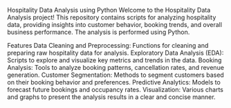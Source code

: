 Hospitality Data Analysis using Python
Welcome to the Hospitality Data Analysis project! This repository contains scripts for analyzing hospitality data, 
providing insights into customer behavior, booking trends, and overall business performance. The analysis is performed using Python.

Features
Data Cleaning and Preprocessing: Functions for cleaning and preparing raw hospitality data for analysis.
Exploratory Data Analysis (EDA): Scripts to explore and visualize key metrics and trends in the data.
Booking Analysis: Tools to analyze booking patterns, cancellation rates, and revenue generation.
Customer Segmentation: Methods to segment customers based on their booking behavior and preferences.
Predictive Analytics: Models to forecast future bookings and occupancy rates.
Visualization: Various charts and graphs to present the analysis results in a clear and concise manner.
